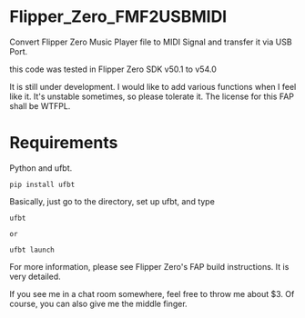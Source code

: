 # Flipper_Zero_FMF2USBMIDI

Convert Flipper Zero Music Player file to MIDI Signal and transfer it via USB Port.

this code was tested in Flipper Zero SDK v50.1 to v54.0

It is still under development.
I would like to add various functions when I feel like it.
It's unstable sometimes, so please tolerate it.
The license for this FAP shall be WTFPL.


# Requirements

Python and ufbt.

```
pip install ufbt
```

Basically, just go to the directory, set up ufbt, and type 

```
ufbt

or

ufbt launch

```

For more information, please see Flipper Zero's FAP build instructions.
It is very detailed.

If you see me in a chat room somewhere, feel free to throw me about $3.
Of course, you can also give me the middle finger.

